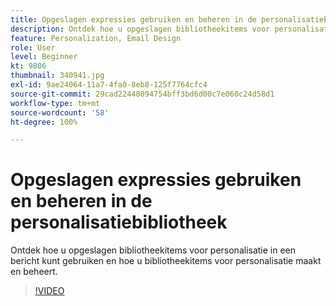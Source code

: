 ```yaml
---
title: Opgeslagen expressies gebruiken en beheren in de personalisatiebibliotheek
description: Ontdek hoe u opgeslagen bibliotheekitems voor personalisatie in een bericht kunt gebruiken en hoe u bibliotheekitems voor personalisatie maakt en beheert.
feature: Personalization, Email Design
role: User
level: Beginner
kt: 9806
thumbnail: 340941.jpg
exl-id: 9ae24064-11a7-4fa0-8eb8-125f7764cfc4
source-git-commit: 29cad22448094754bff3bd6d00c7e060c24d58d1
workflow-type: tm+mt
source-wordcount: '58'
ht-degree: 100%

---
```


# Opgeslagen expressies gebruiken en beheren in de personalisatiebibliotheek

Ontdek hoe u opgeslagen bibliotheekitems voor personalisatie in een bericht kunt gebruiken en hoe u bibliotheekitems voor personalisatie maakt en beheert.

>[!VIDEO](https://video.tv.adobe.com/v/340941?quality=12&learn=on)
